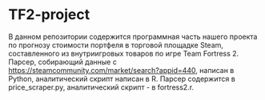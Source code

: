 # TF2-project
В данном репозитории содержится программная часть нашего проекта по прогнозу стоимости портфеля в торговой площадке Steam, составленного из внутриигровых товаров по игре Team Fortress 2. Парсер, собирающий данные с https://steamcommunity.com/market/search?appid=440, написан в Python, аналитический скрипт написан в R. 
Парсер содержится в price_scraper.py, аналитический скрипт - в fortress2.r. 